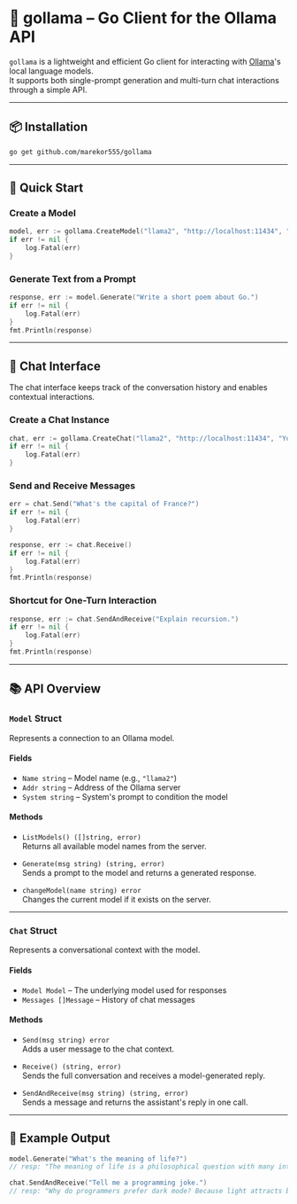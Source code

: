 # 🦙 gollama – Go Client for the Ollama API

`gollama` is a lightweight and efficient Go client for interacting with [Ollama](https://ollama.com)'s local language models.  
It supports both single-prompt generation and multi-turn chat interactions through a simple API.

---

## 📦 Installation

```bash
go get github.com/marekor555/gollama
```

---

## 🔧 Quick Start

### Create a Model

```go
model, err := gollama.CreateModel("llama2", "http://localhost:11434", "You are a helpful assistant.")
if err != nil {
    log.Fatal(err)
}
```

### Generate Text from a Prompt

```go
response, err := model.Generate("Write a short poem about Go.")
if err != nil {
    log.Fatal(err)
}
fmt.Println(response)
```

---

## 💬 Chat Interface

The chat interface keeps track of the conversation history and enables contextual interactions.

### Create a Chat Instance

```go
chat, err := gollama.CreateChat("llama2", "http://localhost:11434", "You are a helpful assistant.")
if err != nil {
    log.Fatal(err)
}
```

### Send and Receive Messages

```go
err = chat.Send("What's the capital of France?")
if err != nil {
    log.Fatal(err)
}

response, err := chat.Receive()
if err != nil {
    log.Fatal(err)
}
fmt.Println(response)
```

### Shortcut for One-Turn Interaction

```go
response, err := chat.SendAndReceive("Explain recursion.")
if err != nil {
    log.Fatal(err)
}
fmt.Println(response)
```

---

## 📚 API Overview

### `Model` Struct

Represents a connection to an Ollama model.

#### Fields
- `Name string` – Model name (e.g., `"llama2"`)
- `Addr string` – Address of the Ollama server
- `System string` – System's prompt to condition the model

#### Methods

- `ListModels() ([]string, error)`  
  Returns all available model names from the server.

- `Generate(msg string) (string, error)`  
  Sends a prompt to the model and returns a generated response.

- `changeModel(name string) error`  
  Changes the current model if it exists on the server.

---

### `Chat` Struct

Represents a conversational context with the model.

#### Fields
- `Model Model` – The underlying model used for responses
- `Messages []Message` – History of chat messages

#### Methods

- `Send(msg string) error`  
  Adds a user message to the chat context.

- `Receive() (string, error)`  
  Sends the full conversation and receives a model-generated reply.

- `SendAndReceive(msg string) (string, error)`  
  Sends a message and returns the assistant's reply in one call.

---

## 🧪 Example Output

```go
model.Generate("What's the meaning of life?")
// resp: "The meaning of life is a philosophical question with many interpretations..."
```

```go
chat.SendAndReceive("Tell me a programming joke.")
// resp: "Why do programmers prefer dark mode? Because light attracts bugs."
```